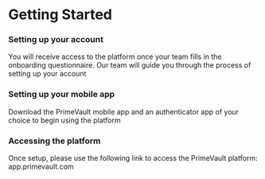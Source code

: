 # Getting Started

### Setting up your account

You will receive access to the platform once your team fills in the onboarding questionnaire. Our team will guide you through the process of setting up your account

### Setting up your mobile app

Download the PrimeVault mobile app and an authenticator app of your choice to begin using the platform&#x20;

### Accessing the platform

Once setup, please use the following link to access the PrimeVault platform: app.primevault.com&#x20;
